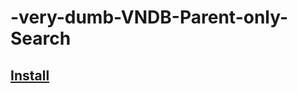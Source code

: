 # -very-dumb-VNDB-Parent-only-Search

## [Install](https://raw.githubusercontent.com/mertvn/-very-dumb-VNDB-Parent-only-Search/master/vndb-parent-only-search.user.js)
